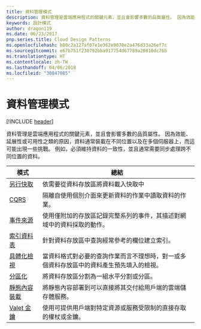 ```yaml
---
title: 資料管理模式
description: 資料管理是雲端應用程式的關鍵元素，並且會影響多數的品質屬性。 因為效能、延展性或可用性之類的原因，資料通常裝載在不同位置以及在多個伺服器上，而這可能出現一些挑戰。 例如，必須維持資料的一致性，並且通常需要同步處理跨不同位置的資料。
keywords: 設計模式
author: dragon119
ms.date: 06/23/2017
pnp.series.title: Cloud Design Patterns
ms.openlocfilehash: b80c2a127af07e1e362e9078e2a476d33a26ef7c
ms.sourcegitcommit: e67b751f230792bba917754d67789a20810dc76b
ms.translationtype: HT
ms.contentlocale: zh-TW
ms.lasthandoff: 04/06/2018
ms.locfileid: "30847085"
---
```

# <a name="data-management-patterns"></a>資料管理模式

[!INCLUDE [header](../../_includes/header.md)]

資料管理是雲端應用程式的關鍵元素，並且會影響多數的品質屬性。 因為效能、延展性或可用性之類的原因，資料通常裝載在不同位置以及在多個伺服器上，而這可能出現一些挑戰。 例如，必須維持資料的一致性，並且通常需要同步處理跨不同位置的資料。


|                        模式                         |                                                                  總結                                                                  |
|--------------------------------------------------------|-------------------------------------------------------------------------------------------------------------------------------------------|
|            [另行快取](../cache-aside.md)            |                                            依需要從資料存放區將資料載入快取中                                             |
|                   [CQRS](../cqrs.md)                   |                    隔離自使用個別介面來更新資料的作業中讀取資料的作業。                     |
|         [事件來源](../event-sourcing.md)         |               使用僅附加的存放區記錄完整系列的事件，其描述對網域中的資料採取的動作。               |
|            [索引資料表](../index-table.md)            |                         針對資料存放區中查詢經常參考的欄位建立索引。                          |
|      [具體化檢視](../materialized-view.md)      | 當資料格式對必要的查詢作業而言不理想時，對一或多個資料存放區中的資料產生預先填入的檢視。 |
|               [分區化](../sharding.md)               |                                    將資料存放區分割為一組水平分割或分區。                                     |
| [靜態內容裝載](../static-content-hosting.md) |                   將靜態內容部署到可以直接將其交付給用戶端的雲端儲存體服務。                    |
|              [Valet 金鑰](../valet-key.md)              |                 使用可提供用戶端對特定資源或服務受限制的直接存取的權杖或金鑰。                 |

